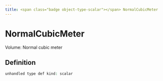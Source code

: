 ```yaml
---
title: <span class="badge object-type-scalar"></span> NormalCubicMeter
---
```

# <span class="badge object-type-scalar"></span> NormalCubicMeter

Volume: Normal cubic meter

## Definition

```php
unhandled type def kind: scalar
```
